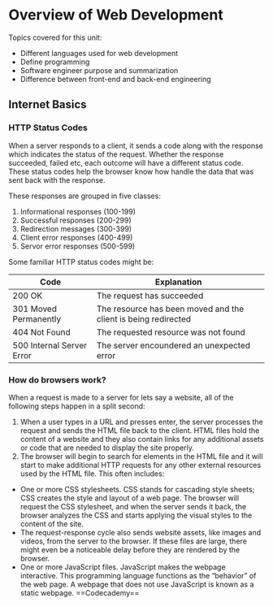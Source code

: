 # Overview of Web Development

Topics covered for this unit:
- Different languages used for web development
- Define programming
- Software engineer purpose and summarization
- Difference between front-end and back-end engineering

## Internet Basics

### HTTP Status Codes

When a server responds to a client, it sends a code along with the response which indicates the status of the request. Whether the response succeeded, failed etc, each outcome will have a different status code. These status codes help the browser know how handle the data that was sent back with the response. 

These responses are grouped in five classes:
1. Informational responses (100-199)
2. Successful responses (200-299)
3. Redirection messages (300-399)
4. Client error responses (400-499)
5. Servor error responses (500-599)

Some familiar HTTP status codes might be:

| Code    | Explanation |
| --------| -------     |
| 200 OK                      | The request has succeeded   |
| 301 Moved Permanently       | The resource has been moved and the client is being redirected     |
| 404 Not Found               | The requested resource was not found   |
| 500 Internal Server Error   | The server encoundered an unexpected error    |


### How do browsers work?
When a request is made to a server for lets say a website, all of the following steps happen in a split second:

1. When a user types in a URL and presses enter, the server processes the request and sends the HTML file back to the client. HTML files hold the content of a website and they also contain links for any additional assets or code that are needed to display the site properly.
2. The browser will begin to search for elements in the HTML file and it will start to make additional HTTP requests for any other external resources used by the HTML file. 
This often includes:

  - One or more CSS stylesheets. CSS stands for cascading style sheets; CSS creates the style and layout of a web page. The browser will request the CSS stylesheet, and when the server sends it back, the browser analyzes the CSS and starts applying the visual styles to the content of the site.
  - The request-response cycle also sends website assets, like images and videos, from the server to the browser. If these files are large, there might even be a noticeable delay before they are rendered by the browser.
  - One or more JavaScript files. JavaScript makes the webpage interactive. This programming language functions as the “behavior” of the web page. A webpage that does not use JavaScript is known as a static webpage.
                                                                                    ==Codecademy==

